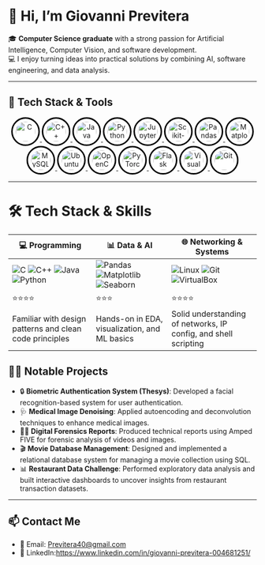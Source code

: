 # 👋 Hi, I’m Giovanni Previtera

🎓 **Computer Science graduate** with a strong passion for Artificial Intelligence, Computer Vision, and software development.  
💻 I enjoy turning ideas into practical solutions by combining AI, software engineering, and data analysis.  

---
## 🚀 Tech Stack & Tools

<p align="center">
  <a href="https://isocpp.org/" target="_blank">
    <img src="https://cdn.jsdelivr.net/gh/devicons/devicon/icons/c/c-original.svg" alt="C" width="40" height="40" style="border:3px solid black; border-radius:50%; padding:6px; background-color:white;"/>
  </a>
  <a href="https://isocpp.org/" target="_blank">
    <img src="https://cdn.jsdelivr.net/gh/devicons/devicon/icons/cplusplus/cplusplus-original.svg" alt="C++" width="40" height="40" style="border:3px solid black; border-radius:50%; padding:6px; background-color:white;"/>
  </a>
  <a href="https://www.java.com" target="_blank">
    <img src="https://cdn.jsdelivr.net/gh/devicons/devicon/icons/java/java-original.svg" alt="Java" width="40" height="40" style="border:3px solid black; border-radius:50%; padding:6px; background-color:white;"/>
  </a>
  <a href="https://www.python.org" target="_blank">
    <img src="https://cdn.jsdelivr.net/gh/devicons/devicon/icons/python/python-original.svg" alt="Python" width="40" height="40" style="border:3px solid black; border-radius:50%; padding:6px; background-color:white;"/>
  </a>
  <a href="https://jupyter.org/" target="_blank">
    <img src="https://cdn.jsdelivr.net/gh/devicons/devicon/icons/jupyter/jupyter-original.svg" alt="Jupyter Notebook" width="40" height="40" style="border:3px solid black; border-radius:50%; padding:6px; background-color:white;"/>
  </a>
  <a href="https://scikit-learn.org/" target="_blank">
    <img src="https://upload.wikimedia.org/wikipedia/commons/0/05/Scikit_learn_logo_small.svg" alt="Scikit-learn" width="40" height="40" style="border:3px solid black; border-radius:50%; padding:6px; background-color:white;"/>
  </a>
  <a href="https://pandas.pydata.org/" target="_blank">
    <img src="https://pandas.pydata.org/static/img/pandas_mark.svg" alt="Pandas" width="40" height="40" style="border:3px solid black; border-radius:50%; padding:6px; background-color:white;"/>
  </a>
  <a href="https://matplotlib.org/" target="_blank">
    <img src="https://matplotlib.org/_static/images/logo2.svg" alt="Matplotlib" width="40" height="40" style="border:3px solid black; border-radius:50%; padding:6px; background-color:white;"/>
  </a>
  <a href="https://www.mysql.com/" target="_blank">
    <img src="https://cdn.jsdelivr.net/gh/devicons/devicon/icons/mysql/mysql-original.svg" alt="MySQL" width="40" height="40" style="border:3px solid black; border-radius:50%; padding:6px; background-color:white;"/>
  </a>
  <a href="https://ubuntu.com/" target="_blank">
    <img src="https://cdn.jsdelivr.net/gh/devicons/devicon/icons/ubuntu/ubuntu-plain.svg" alt="Ubuntu" width="40" height="40" style="border:3px solid black; border-radius:50%; padding:6px; background-color:white;"/>
  </a>
  <a href="https://opencv.org/" target="_blank">
    <img src="https://cdn.jsdelivr.net/gh/devicons/devicon/icons/opencv/opencv-original.svg" alt="OpenCV" width="40" height="40" style="border:3px solid black; border-radius:50%; padding:6px; background-color:white;"/>
  </a>
  <a href="https://pytorch.org/" target="_blank">
    <img src="https://cdn.jsdelivr.net/gh/devicons/devicon/icons/pytorch/pytorch-original.svg" alt="PyTorch" width="40" height="40" style="border:3px solid black; border-radius:50%; padding:6px; background-color:white;"/>
  </a>
  <a href="https://flask.palletsprojects.com/" target="_blank">
    <img src="https://cdn.jsdelivr.net/gh/devicons/devicon/icons/flask/flask-original.svg" alt="Flask" width="40" height="40" style="border:3px solid black; border-radius:50%; padding:6px; background-color:white;"/>
  </a>
  <a href="https://visualstudio.microsoft.com/" target="_blank">
    <img src="https://cdn.jsdelivr.net/gh/devicons/devicon/icons/visualstudio/visualstudio-plain.svg" alt="Visual Studio" width="40" height="40" style="border:3px solid black; border-radius:50%; padding:6px; background-color:white;"/>
  </a>
  <a href="https://git-scm.com/" target="_blank">
    <img src="https://cdn.jsdelivr.net/gh/devicons/devicon/icons/git/git-original.svg" alt="Git" width="40" height="40" style="border:3px solid black; border-radius:50%; padding:6px; background-color:white;"/>
  </a>
</p>

---

# 🛠️ Tech Stack & Skills

| 💻 Programming                     | 📊 Data & AI                                   | 🌐 Networking & Systems                  |
|-------------------------------------|-----------------------------------------------|--------------------------------------------|
| ![C](https://img.shields.io/badge/-C-blue?logo=c) ![C++](https://img.shields.io/badge/-C++-00599C?logo=c%2B%2B) ![Java](https://img.shields.io/badge/-Java-007396?logo=java) ![Python](https://img.shields.io/badge/-Python-3776AB?logo=python) | ![Pandas](https://img.shields.io/badge/-Pandas-150458?logo=pandas) ![Matplotlib](https://img.shields.io/badge/-Matplotlib-11557c?logo=matplotlib) ![Seaborn](https://img.shields.io/badge/-Seaborn-2C2D72?logo=seaborn) | ![Linux](https://img.shields.io/badge/-Linux-FCC624?logo=linux) ![Git](https://img.shields.io/badge/-Git-F05032?logo=git) ![VirtualBox](https://img.shields.io/badge/-VirtualBox-183A61?logo=virtualbox) |
| ⭐⭐⭐⭐                                | ⭐⭐⭐                                          | ⭐⭐⭐⭐                                      |
| Familiar with design patterns and clean code principles | Hands-on in EDA, visualization, and ML basics | Solid understanding of networks, IP config, and shell scripting |

## 👨‍💻 Notable Projects

- 🔒 **Biometric Authentication System (Thesys)**: Developed a facial recognition-based system for user authentication.  
- 🩺 **Medical Image Denoising**: Applied autoencoding and deconvolution techniques to enhance medical images.  
- 🕵️‍♂️ **Digital Forensics Reports**: Produced technical reports using Amped FIVE for forensic analysis of videos and images.  
- 🎬 **Movie Database Management**: Designed and implemented a relational database system for managing a movie collection using SQL.
- 📊 **Restaurant Data Challenge**: Performed exploratory data analysis and built interactive dashboards to uncover insights from restaurant transaction datasets.
---


## 📫 Contact Me

- 📧 Email: [Previtera40@gmail.com](mailto:Previtera40@gmail.com)
- 💼 LinkedIn:https://www.linkedin.com/in/giovanni-previtera-004681251/

